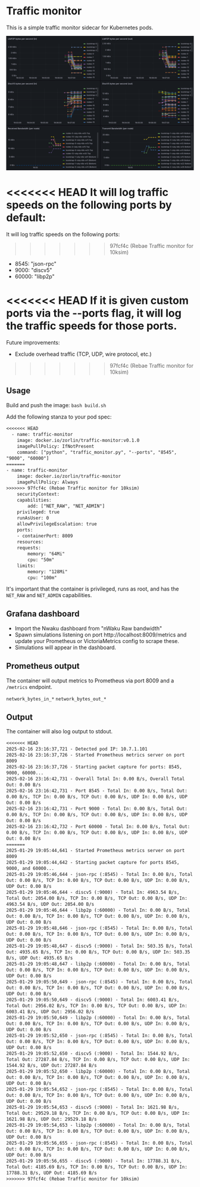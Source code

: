 # Traffic monitor

This is a simple traffic monitor sidecar for Kubernetes pods.

![alt text](image.png)

<<<<<<< HEAD
It will log traffic speeds on the following ports by default:
=======
It will log traffic speeds on the following ports:
>>>>>>> 97fcf4c (Rebae Traffic monitor for 10ksim)
- 8545: "json-rpc"
- 9000: "discv5"
- 60000: "libp2p"

<<<<<<< HEAD
If it is given custom ports via the --ports flag, it will log the traffic speeds for those ports.
=======
Future improvements:
- Exclude overhead traffic (TCP, UDP, wire protocol, etc.)
>>>>>>> 97fcf4c (Rebae Traffic monitor for 10ksim)

## Usage
Build and push the image:
`bash build.sh`

Add the following stanza to your pod spec:

```
<<<<<<< HEAD
  - name: traffic-monitor
    image: docker.io/zorlin/traffic-monitor:v0.1.0
    imagePullPolicy: IfNotPresent
    command: ["python", "traffic_monitor.py", "--ports", "8545", "9000", "60000"]
=======
- name: traffic-monitor
    image: docker.io/zorlin/traffic-monitor
    imagePullPolicy: Always
>>>>>>> 97fcf4c (Rebae Traffic monitor for 10ksim)
    securityContext:
    capabilities:
        add: ["NET_RAW", "NET_ADMIN"]
    privileged: true
    runAsUser: 0
    allowPrivilegeEscalation: true
    ports:
    - containerPort: 8009
    resources:
    requests:
        memory: "64Mi"
        cpu: "50m"
    limits:
        memory: "128Mi"
        cpu: "100m"
```

It's important that the container is privileged, runs as root, and has the `NET_RAW` and `NET_ADMIN` capabilities.

## Grafana dashboard
* Import the Nwaku dashboard from "nWaku Raw bandwidth"
* Spawn simulations listening on port http://localhost:8009/metrics and update your Prometheus or VictoriaMetrics config to scrape these.
* Simulations will appear in the dashboard.

## Prometheus output
The container will output metrics to Prometheus via port 8009 and a `/metrics` endpoint.

`network_bytes_in_*`
`network_bytes_out_*`

## Output
The container will also log output to stdout.

```
<<<<<<< HEAD
2025-02-16 23:16:37,721 - Detected pod IP: 10.7.1.101
2025-02-16 23:16:37,726 - Started Prometheus metrics server on port 8009
2025-02-16 23:16:37,726 - Starting packet capture for ports: 8545, 9000, 60000...
2025-02-16 23:16:42,731 - Overall Total In: 0.00 B/s, Overall Total Out: 0.00 B/s
2025-02-16 23:16:42,731 - Port 8545 - Total In: 0.00 B/s, Total Out: 0.00 B/s, TCP In: 0.00 B/s, TCP Out: 0.00 B/s, UDP In: 0.00 B/s, UDP Out: 0.00 B/s
2025-02-16 23:16:42,731 - Port 9000 - Total In: 0.00 B/s, Total Out: 0.00 B/s, TCP In: 0.00 B/s, TCP Out: 0.00 B/s, UDP In: 0.00 B/s, UDP Out: 0.00 B/s
2025-02-16 23:16:42,732 - Port 60000 - Total In: 0.00 B/s, Total Out: 0.00 B/s, TCP In: 0.00 B/s, TCP Out: 0.00 B/s, UDP In: 0.00 B/s, UDP Out: 0.00 B/s
=======
2025-01-29 19:05:44,641 - Started Prometheus metrics server on port 8009
2025-01-29 19:05:44,642 - Starting packet capture for ports 8545, 9000, and 60000...
2025-01-29 19:05:46,644 - json-rpc (:8545) - Total In: 0.00 B/s, Total Out: 0.00 B/s, TCP In: 0.00 B/s, TCP Out: 0.00 B/s, UDP In: 0.00 B/s, UDP Out: 0.00 B/s
2025-01-29 19:05:46,644 - discv5 (:9000) - Total In: 4963.54 B/s, Total Out: 2054.00 B/s, TCP In: 0.00 B/s, TCP Out: 0.00 B/s, UDP In: 4963.54 B/s, UDP Out: 2054.00 B/s
2025-01-29 19:05:46,644 - libp2p (:60000) - Total In: 0.00 B/s, Total Out: 0.00 B/s, TCP In: 0.00 B/s, TCP Out: 0.00 B/s, UDP In: 0.00 B/s, UDP Out: 0.00 B/s
2025-01-29 19:05:48,646 - json-rpc (:8545) - Total In: 0.00 B/s, Total Out: 0.00 B/s, TCP In: 0.00 B/s, TCP Out: 0.00 B/s, UDP In: 0.00 B/s, UDP Out: 0.00 B/s
2025-01-29 19:05:48,647 - discv5 (:9000) - Total In: 503.35 B/s, Total Out: 4935.65 B/s, TCP In: 0.00 B/s, TCP Out: 0.00 B/s, UDP In: 503.35 B/s, UDP Out: 4935.65 B/s
2025-01-29 19:05:48,647 - libp2p (:60000) - Total In: 0.00 B/s, Total Out: 0.00 B/s, TCP In: 0.00 B/s, TCP Out: 0.00 B/s, UDP In: 0.00 B/s, UDP Out: 0.00 B/s
2025-01-29 19:05:50,649 - json-rpc (:8545) - Total In: 0.00 B/s, Total Out: 0.00 B/s, TCP In: 0.00 B/s, TCP Out: 0.00 B/s, UDP In: 0.00 B/s, UDP Out: 0.00 B/s
2025-01-29 19:05:50,649 - discv5 (:9000) - Total In: 6003.41 B/s, Total Out: 2956.02 B/s, TCP In: 0.00 B/s, TCP Out: 0.00 B/s, UDP In: 6003.41 B/s, UDP Out: 2956.02 B/s
2025-01-29 19:05:50,649 - libp2p (:60000) - Total In: 0.00 B/s, Total Out: 0.00 B/s, TCP In: 0.00 B/s, TCP Out: 0.00 B/s, UDP In: 0.00 B/s, UDP Out: 0.00 B/s
2025-01-29 19:05:52,650 - json-rpc (:8545) - Total In: 0.00 B/s, Total Out: 0.00 B/s, TCP In: 0.00 B/s, TCP Out: 0.00 B/s, UDP In: 0.00 B/s, UDP Out: 0.00 B/s
2025-01-29 19:05:52,650 - discv5 (:9000) - Total In: 1544.92 B/s, Total Out: 27287.84 B/s, TCP In: 0.00 B/s, TCP Out: 0.00 B/s, UDP In: 1544.92 B/s, UDP Out: 27287.84 B/s
2025-01-29 19:05:52,650 - libp2p (:60000) - Total In: 0.00 B/s, Total Out: 0.00 B/s, TCP In: 0.00 B/s, TCP Out: 0.00 B/s, UDP In: 0.00 B/s, UDP Out: 0.00 B/s
2025-01-29 19:05:54,652 - json-rpc (:8545) - Total In: 0.00 B/s, Total Out: 0.00 B/s, TCP In: 0.00 B/s, TCP Out: 0.00 B/s, UDP In: 0.00 B/s, UDP Out: 0.00 B/s
2025-01-29 19:05:54,653 - discv5 (:9000) - Total In: 1621.98 B/s, Total Out: 29529.18 B/s, TCP In: 0.00 B/s, TCP Out: 0.00 B/s, UDP In: 1621.98 B/s, UDP Out: 29529.18 B/s
2025-01-29 19:05:54,653 - libp2p (:60000) - Total In: 0.00 B/s, Total Out: 0.00 B/s, TCP In: 0.00 B/s, TCP Out: 0.00 B/s, UDP In: 0.00 B/s, UDP Out: 0.00 B/s
2025-01-29 19:05:56,655 - json-rpc (:8545) - Total In: 0.00 B/s, Total Out: 0.00 B/s, TCP In: 0.00 B/s, TCP Out: 0.00 B/s, UDP In: 0.00 B/s, UDP Out: 0.00 B/s
2025-01-29 19:05:56,655 - discv5 (:9000) - Total In: 17788.31 B/s, Total Out: 4185.69 B/s, TCP In: 0.00 B/s, TCP Out: 0.00 B/s, UDP In: 17788.31 B/s, UDP Out: 4185.69 B/s
>>>>>>> 97fcf4c (Rebae Traffic monitor for 10ksim)
```
